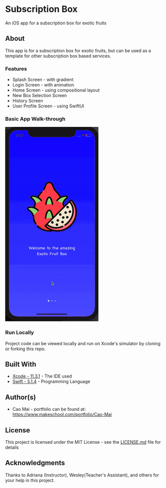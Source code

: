 # Subscription Box 
An iOS app for a subscription box for exotic fruits

## About
This app is for a subscription box for exotic fruits, but can be used as a template for other subscription box based services. 

### Features
* Splash Screen - with gradient
* Login Screen - with animation
* Home Screen - using compositional layout
* New Box Selection Screen
* History Screen
* User Profile Screen - using SwiftUI

### Basic App Walk-through
![](projectWalk.gif)


### Run Locally

Project code can be viewed locally  and run on Xcode's simulator by cloning or forking this repo.

## Built With
* [Xcode - 11.3.1](https://developer.apple.com/xcode/) - The IDE used
* [Swift - 5.1.4](https://developer.apple.com/swift/) - Programming Language

## Author(s)
* Cao Mai - portfolio can be found at:
https://www.makeschool.com/portfolio/Cao-Mai

## License

This project is licensed under the MIT License - see the [LICENSE.md](LICENSE.md) file for details

## Acknowledgments
Thanks to Adriana (Instructor), Wesley(Teacher's Assistant), and others for your help in this project.
